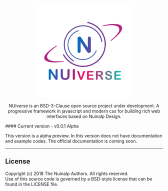 <p align="center"><img src="https://raw.githubusercontent.com/Nuinalp/nuiverse/master/nuiverse-logo.png" alt="NUIverse logo" width="300"/></p>
<p align="center">NUIverse is an BSD-3-Clause open source project under development. A progressive framework in javascript and modern css for building rich web interfaces based on Nuinalp Design.</p>
#### Current version - v0.0.1 Alpha
<p>This version is a alpha preview. In this version does not have documentation and example codes. The official documentation is coming soon.</p>
<hr>
<h2>License</h2>
<p>Copyright (c) 2018 The Nuinalp Authors. All rights reserved.<br>
 Use of this source code is governed by a BSD-style license that can be found in the LICENSE file.</p>